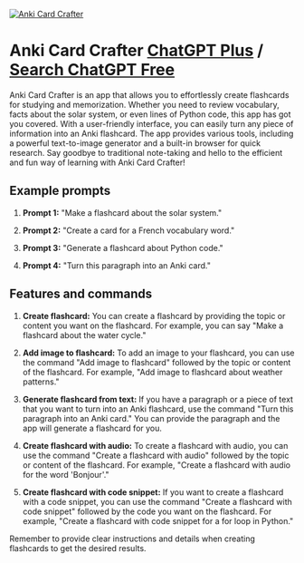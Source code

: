 
[![Anki Card Crafter](https://files.oaiusercontent.com/file-kH9UCeL24fk5hxY3i7QB6Txw?se=2123-10-16T19%3A30%3A32Z&sp=r&sv=2021-08-06&sr=b&rscc=max-age%3D31536000%2C%20immutable&rscd=attachment%3B%20filename%3Dac6fc0e9-2962-457f-9cbf-f6132c55f205.png&sig=oRGo12rsB3GwX8OKmt9VEI6tCQGPgLylzsnG8gYa%2BQM%3D)](https://chat.openai.com/g/g-eYbHsisDd-anki-card-crafter)

# Anki Card Crafter [ChatGPT Plus](https://chat.openai.com/g/g-eYbHsisDd-anki-card-crafter) / [Search ChatGPT Free](https://gptcall.net/index.html#/?search=Anki%20Card%20Crafter)

Anki Card Crafter is an app that allows you to effortlessly create flashcards for studying and memorization. Whether you need to review vocabulary, facts about the solar system, or even lines of Python code, this app has got you covered. With a user-friendly interface, you can easily turn any piece of information into an Anki flashcard. The app provides various tools, including a powerful text-to-image generator and a built-in browser for quick research. Say goodbye to traditional note-taking and hello to the efficient and fun way of learning with Anki Card Crafter!

## Example prompts

1. **Prompt 1:** "Make a flashcard about the solar system."

2. **Prompt 2:** "Create a card for a French vocabulary word."

3. **Prompt 3:** "Generate a flashcard about Python code."

4. **Prompt 4:** "Turn this paragraph into an Anki card."


## Features and commands

1. **Create flashcard:** You can create a flashcard by providing the topic or content you want on the flashcard. For example, you can say "Make a flashcard about the water cycle."

2. **Add image to flashcard:** To add an image to your flashcard, you can use the command "Add image to flashcard" followed by the topic or content of the flashcard. For example, "Add image to flashcard about weather patterns."

3. **Generate flashcard from text:** If you have a paragraph or a piece of text that you want to turn into an Anki flashcard, use the command "Turn this paragraph into an Anki card." You can provide the paragraph and the app will generate a flashcard for you.

4. **Create flashcard with audio:** To create a flashcard with audio, you can use the command "Create a flashcard with audio" followed by the topic or content of the flashcard. For example, "Create a flashcard with audio for the word 'Bonjour'."

5. **Create flashcard with code snippet:** If you want to create a flashcard with a code snippet, you can use the command "Create a flashcard with code snippet" followed by the code you want on the flashcard. For example, "Create a flashcard with code snippet for a for loop in Python."

Remember to provide clear instructions and details when creating flashcards to get the desired results.


